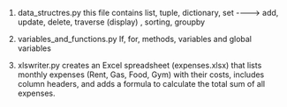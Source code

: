 1. data_structres.py 
   this file contains list, tuple, dictionary, set ----> add, update, delete, traverse (display) , sorting, groupby

2. variables_and_functions.py
   If, for, methods, variables and global variables
   
3. xlswriter.py
   creates an Excel spreadsheet (expenses.xlsx) that lists monthly expenses (Rent, Gas, Food, Gym) with their costs, includes column headers, and adds a formula to calculate the total sum of all expenses.
